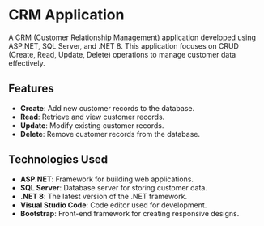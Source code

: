 # CRM Application

A CRM (Customer Relationship Management) application developed using ASP.NET, SQL Server, and .NET 8. This application focuses on CRUD (Create, Read, Update, Delete) operations to manage customer data effectively.

## Features

- **Create**: Add new customer records to the database.
- **Read**: Retrieve and view customer records.
- **Update**: Modify existing customer records.
- **Delete**: Remove customer records from the database.

## Technologies Used

- **ASP.NET**: Framework for building web applications.
- **SQL Server**: Database server for storing customer data.
- **.NET 8**: The latest version of the .NET framework.
- **Visual Studio Code**: Code editor used for development.
- **Bootstrap**: Front-end framework for creating responsive designs.
